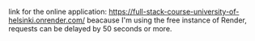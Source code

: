 link for the online application: https://full-stack-course-university-of-helsinki.onrender.com/
beacause I'm using the free instance of Render, requests can be delayed by 50 seconds or more.
